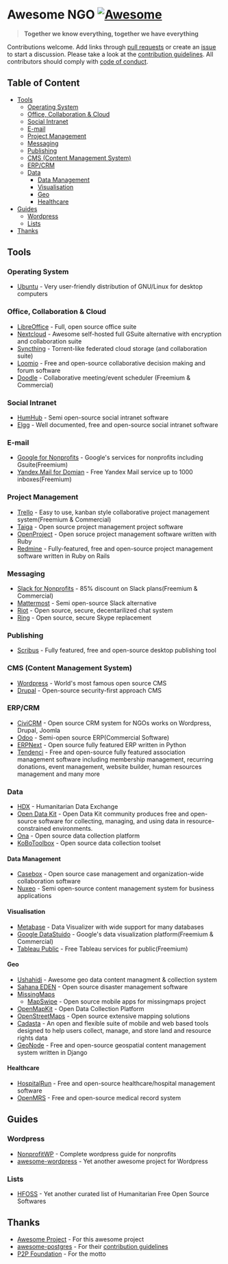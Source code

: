 # Awesome NGO [![Awesome](https://awesome.re/badge.svg)](https://awesome.re) <!-- omit in toc -->

> **Together we know everything, together we have everything**

Contributions welcome. Add links through [pull requests](https://github.com/thiras/awesome-ngo/pulls) or create an [issue](https://github.com/thiras/awesome-ngo/issues) to start a discussion. Please take a look at the [contribution guidelines](CONTRIBUTING.md). All contributors should comply with [code of conduct](https://github.com/thiras/awesome-ngo/blob/master/CODE_OF_CONDUCT.md).

## Table of Content <!-- omit in toc -->
- [Tools](#tools)
    - [Operating System](#operating-system)
    - [Office, Collaboration & Cloud](#office-collaboration--cloud)
    - [Social Intranet](#social-intranet)
    - [E-mail](#e-mail)
    - [Project Management](#project-management)
    - [Messaging](#messaging)
    - [Publishing](#publishing)
    - [CMS (Content Management System)](#cms-content-management-system)
    - [ERP/CRM](#erpcrm)
    - [Data](#data)
        - [Data Management](#data-management)
        - [Visualisation](#visualisation)
        - [Geo](#geo)
        - [Healthcare](#healthcare)
- [Guides](#guides)
    - [Wordpress](#wordpress)
    - [Lists](#lists)
- [Thanks](#thanks)

## Tools

### Operating System
* [Ubuntu](https://www.ubuntu.com/) - Very user-friendly distribution of GNU/Linux for desktop computers

### Office, Collaboration & Cloud
* [LibreOffice](https://www.libreoffice.org/) - Full, open source office suite
* [Nextcloud](https://nextcloud.com/) - Awesome self-hosted full GSuite alternative with encryption and collaboration suite
* [Syncthing](https://syncthing.net/) - Torrent-like federated cloud storage (and collaboration suite)
* [Loomio](https://www.loomio.org/) - Free and open-source collaborative decision making and forum software
* [Doodle](https://doodle.com/) - Collaborative meeting/event scheduler (Freemium & Commercial)

### Social Intranet
* [HumHub](https://www.humhub.org/en) - Semi open-source social intranet software
* [Elgg](https://elgg.org/) - Well documented, free and open-source social intranet software 

### E-mail
* [Google for Nonprofits](https://www.google.com/nonprofits/) - Google's services for nonprofits including Gsuite(Freemium)
* [Yandex.Mail for Domian](https://yandex.com/support/domain/) - Free Yandex Mail service up to 1000 inboxes(Freemium)

### Project Management
* [Trello](https://trello.com) - Easy to use, kanban style collaborative project management system(Freemium & Commercial)
* [Taiga](https://taiga.io/) - Open source project management project software
* [OpenProject](https://www.openproject.org/) - Open soruce project management software written with Ruby
* [Redmine](https://www.redmine.org/) - Fully-featured, free and open-source project management software written in Ruby on Rails

### Messaging
* [Slack for Nonprofits](https://get.slack.help/hc/en-us/articles/204368833-Slack-for-Nonprofits) - 85% discount on Slack plans(Freemium & Commercial)
* [Mattermost](https://mattermost.com/) - Semi open-source Slack alternative
* [Riot](https://about.riot.im/) - Open source, secure, decentarilized chat system
* [Ring](https://ring.cx/) - Open source, secure Skype replacement

### Publishing
* [Scribus](https://www.scribus.net/) - Fully featured, free and open-source desktop publishing tool

### CMS (Content Management System)
* [Wordpress](https://wordpress.org) - World's most famous open source CMS
* [Drupal](https://www.drupal.org/) - Open-source security-first approach CMS

### ERP/CRM
* [CiviCRM](https://civicrm.org/) - Open source CRM system for NGOs works on Wordpress, Drupal, Joomla
* [Odoo](https://www.odoo.com/) - Semi-open source ERP(Commercial Software)
* [ERPNext](https://erpnext.com/) - Open source fully featured ERP written in Python
* [Tendenci](https://www.tendenci.com/) - Free and open-source fully featured association management software including membership management, recurring donations, event management, website builder, human resources management and many more

### Data
* [HDX](https://data.humdata.org/) - Humanitarian Data Exchange
* [Open Data Kit](https://opendatakit.org/) -  Open Data Kit community produces free and open-source software for collecting, managing, and using data in resource-constrained environments.
* [Ona](https://ona.io/home/) - Open source data collection platform
* [KoBoToolbox](https://www.kobotoolbox.org/) - Open source data collection toolset

#### Data Management
* [Casebox](https://www.casebox.org/) - Open source case management and organization-wide collaboration software
* [Nuxeo](https://www.nuxeo.com/) - Semi open-source content management system for business applications

#### Visualisation
* [Metabase](https://metabase.com/) - Data Visualizer with wide support for many databases
* [Google DataStuido](https://marketingplatform.google.com/about/data-studio/benefits/) - Google's data visualization platform(Freemium & Commercial)
* [Tableau Public](https://public.tableau.com/en-us/s/) - Free Tableau services for public(Freemium)

#### Geo
* [Ushahidi](https://github.com/ushahidi/platform-release/releases) - Awesome geo data content managment & collection system
* [Sahana EDEN](https://sahanafoundation.org/eden/) - Open source disaster management software
* [MissingMaps](http://www.missingmaps.org/)
  * [MapSwipe](http://mapswipe.org/index.html) - Open source mobile apps for missingmaps project
* [OpenMapKit](http://openmapkit.org/index.html) - Open Data Collection Platform
* [OpenStreetMaps](https://www.openstreetmap.org) - Open source extensive mapping solutions
* [Cadasta](https://cadasta.org/platform/) - An open and flexible suite of mobile and web based tools designed to help users collect, manage, and store land and resource rights data
* [GeoNode](http://geonode.org/) - Free and open-source geospatial content management system written in Django

#### Healthcare
* [HospitalRun](http://hospitalrun.io/) - Free and open-source healthcare/hospital management software
* [OpenMRS](https://openmrs.org/) - Free and open-source medical record system

## Guides

### Wordpress
* [NonprofitWP](https://nonprofitwp.org/) - Complete wordpress guide for nonprofits
* [awesome-wordpress](https://github.com/miziomon/awesome-wordpress) - Yet another awesome project for Wordpress

### Lists
* [HFOSS](http://foss2serve.org/index.php/HFOSS_Projects) - Yet another curated list of Humanitarian Free Open Source Softwares

## Thanks
* [Awesome Project](https://github.com/sindresorhus/awesome) - For this awesome project
* [awesome-postgres](https://github.com/dhamaniasad/awesome-postgres) - For their [contribution guidelines](https://github.com/dhamaniasad/awesome-postgres/blob/master/CONTRIBUTING.md)
* [P2P Foundation](http://wiki.p2pfoundation.net/Main_Page) - For the motto
